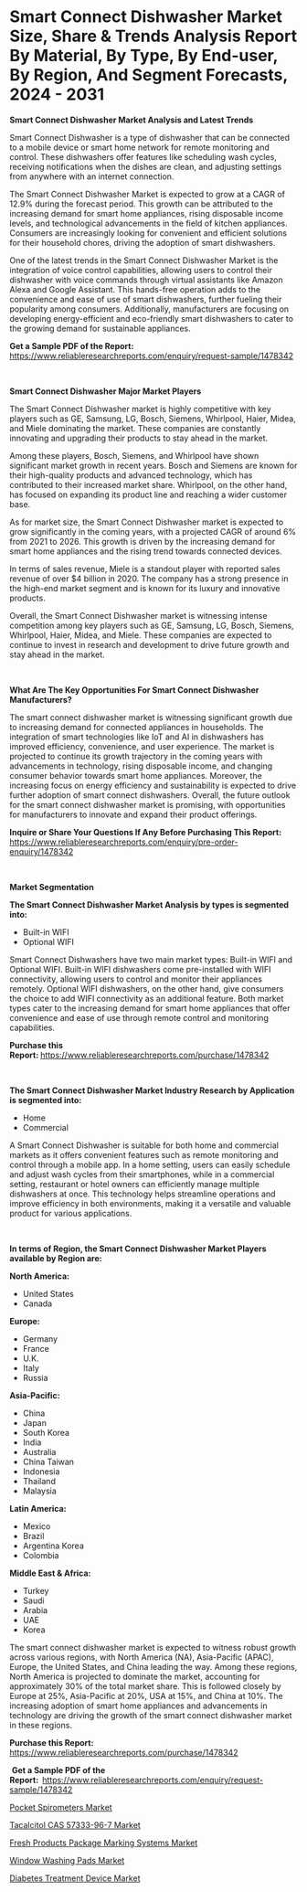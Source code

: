 <p><h1>Smart Connect Dishwasher Market Size, Share & Trends Analysis Report By Material, By Type, By End-user, By Region, And Segment Forecasts, 2024 - 2031</h1></p><p><strong>Smart Connect Dishwasher Market Analysis and Latest Trends</strong></p>
<p><p>Smart Connect Dishwasher is a type of dishwasher that can be connected to a mobile device or smart home network for remote monitoring and control. These dishwashers offer features like scheduling wash cycles, receiving notifications when the dishes are clean, and adjusting settings from anywhere with an internet connection.</p><p>The Smart Connect Dishwasher Market is expected to grow at a CAGR of 12.9% during the forecast period. This growth can be attributed to the increasing demand for smart home appliances, rising disposable income levels, and technological advancements in the field of kitchen appliances. Consumers are increasingly looking for convenient and efficient solutions for their household chores, driving the adoption of smart dishwashers.</p><p>One of the latest trends in the Smart Connect Dishwasher Market is the integration of voice control capabilities, allowing users to control their dishwasher with voice commands through virtual assistants like Amazon Alexa and Google Assistant. This hands-free operation adds to the convenience and ease of use of smart dishwashers, further fueling their popularity among consumers. Additionally, manufacturers are focusing on developing energy-efficient and eco-friendly smart dishwashers to cater to the growing demand for sustainable appliances.</p></p>
<p><strong>Get a Sample PDF of the Report:&nbsp;</strong> <a href="https://www.reliableresearchreports.com/enquiry/request-sample/1478342">https://www.reliableresearchreports.com/enquiry/request-sample/1478342</a></p>
<p>&nbsp;</p>
<p><strong>Smart Connect Dishwasher Major Market Players</strong></p>
<p><p>The Smart Connect Dishwasher market is highly competitive with key players such as GE, Samsung, LG, Bosch, Siemens, Whirlpool, Haier, Midea, and Miele dominating the market. These companies are constantly innovating and upgrading their products to stay ahead in the market.</p><p>Among these players, Bosch, Siemens, and Whirlpool have shown significant market growth in recent years. Bosch and Siemens are known for their high-quality products and advanced technology, which has contributed to their increased market share. Whirlpool, on the other hand, has focused on expanding its product line and reaching a wider customer base.</p><p>As for market size, the Smart Connect Dishwasher market is expected to grow significantly in the coming years, with a projected CAGR of around 6% from 2021 to 2026. This growth is driven by the increasing demand for smart home appliances and the rising trend towards connected devices.</p><p>In terms of sales revenue, Miele is a standout player with reported sales revenue of over $4 billion in 2020. The company has a strong presence in the high-end market segment and is known for its luxury and innovative products.</p><p>Overall, the Smart Connect Dishwasher market is witnessing intense competition among key players such as GE, Samsung, LG, Bosch, Siemens, Whirlpool, Haier, Midea, and Miele. These companies are expected to continue to invest in research and development to drive future growth and stay ahead in the market.</p></p>
<p>&nbsp;</p>
<p><strong>What Are The Key Opportunities For Smart Connect Dishwasher Manufacturers?</strong></p>
<p><p>The smart connect dishwasher market is witnessing significant growth due to increasing demand for connected appliances in households. The integration of smart technologies like IoT and AI in dishwashers has improved efficiency, convenience, and user experience. The market is projected to continue its growth trajectory in the coming years with advancements in technology, rising disposable income, and changing consumer behavior towards smart home appliances. Moreover, the increasing focus on energy efficiency and sustainability is expected to drive further adoption of smart connect dishwashers. Overall, the future outlook for the smart connect dishwasher market is promising, with opportunities for manufacturers to innovate and expand their product offerings.</p></p>
<p><strong>Inquire or Share Your Questions If Any Before Purchasing This Report:</strong> <a href="https://www.reliableresearchreports.com/enquiry/pre-order-enquiry/1478342">https://www.reliableresearchreports.com/enquiry/pre-order-enquiry/1478342</a></p>
<p>&nbsp;</p>
<p><strong>Market Segmentation</strong></p>
<p><strong>The Smart Connect Dishwasher Market Analysis by types is segmented into:</strong></p>
<p><ul><li>Built-in WIFI</li><li>Optional WIFI</li></ul></p>
<p><p>Smart Connect Dishwashers have two main market types: Built-in WIFI and Optional WIFI. Built-in WIFI dishwashers come pre-installed with WIFI connectivity, allowing users to control and monitor their appliances remotely. Optional WIFI dishwashers, on the other hand, give consumers the choice to add WIFI connectivity as an additional feature. Both market types cater to the increasing demand for smart home appliances that offer convenience and ease of use through remote control and monitoring capabilities.</p></p>
<p><strong>Purchase this Report:&nbsp;</strong><a href="https://www.reliableresearchreports.com/purchase/1478342">https://www.reliableresearchreports.com/purchase/1478342</a></p>
<p>&nbsp;</p>
<p><strong>The Smart Connect Dishwasher Market Industry Research by Application is segmented into:</strong></p>
<p><ul><li>Home</li><li>Commercial</li></ul></p>
<p><p>A Smart Connect Dishwasher is suitable for both home and commercial markets as it offers convenient features such as remote monitoring and control through a mobile app. In a home setting, users can easily schedule and adjust wash cycles from their smartphones, while in a commercial setting, restaurant or hotel owners can efficiently manage multiple dishwashers at once. This technology helps streamline operations and improve efficiency in both environments, making it a versatile and valuable product for various applications.</p></p>
<p>&nbsp;</p>
<p><strong>In terms of Region, the Smart Connect Dishwasher Market Players available by Region are:</strong></p>
<p>
    <p> <strong> North America: </strong>
        <ul>
            <li>United States</li>
            <li>Canada</li>
        </ul>
        </p> 
    <p> <strong> Europe: </strong>
        <ul>
            <li>Germany</li>
            <li>France</li>
            <li>U.K.</li>
            <li>Italy</li>
            <li>Russia</li>
        </ul>
        </p> 
    <p> <strong> Asia-Pacific: </strong>
        <ul>
            <li>China</li>
            <li>Japan</li>
            <li>South Korea</li>
            <li>India</li>
            <li>Australia</li>
            <li>China Taiwan</li>
            <li>Indonesia</li>
            <li>Thailand</li>
            <li>Malaysia</li>
        </ul>
        </p> 
    <p> <strong> Latin America: </strong>
        <ul>
            <li>Mexico</li>
            <li>Brazil</li>
            <li>Argentina Korea</li>
            <li>Colombia</li>
        </ul>
        </p> 
    <p> <strong> Middle East & Africa: </strong>
        <ul>
            <li>Turkey</li>
            <li>Saudi</li>
            <li>Arabia</li>
            <li>UAE</li>
            <li>Korea</li>
        </ul>
    </p>
    </p>
<p><p>The smart connect dishwasher market is expected to witness robust growth across various regions, with North America (NA), Asia-Pacific (APAC), Europe, the United States, and China leading the way. Among these regions, North America is projected to dominate the market, accounting for approximately 30% of the total market share. This is followed closely by Europe at 25%, Asia-Pacific at 20%, USA at 15%, and China at 10%. The increasing adoption of smart home appliances and advancements in technology are driving the growth of the smart connect dishwasher market in these regions.</p></p>
<p><strong>Purchase this Report: </strong><a href="https://www.reliableresearchreports.com/purchase/1478342">https://www.reliableresearchreports.com/purchase/1478342</a></p>
<p>&nbsp;<strong>Get a Sample PDF of the Report:&nbsp;&nbsp;</strong><a href="https://www.reliableresearchreports.com/enquiry/request-sample/1478342">https://www.reliableresearchreports.com/enquiry/request-sample/1478342</a></p>
<p><strong></strong></p>
<p><p><a href="https://medium.com/@kelsitorphy644/pocket-spirometers-market-outlook-industry-overview-and-forecast-2024-to-2031-42b74309a79d">Pocket Spirometers Market</a></p><p><a href="https://github.com/globismark/Market-Research-Report-List-1/blob/main/tacalcitol-cas-57333-96-7-market.md">Tacalcitol CAS 57333-96-7 Market</a></p><p><a href="https://issuu.com/reportprime-2/docs/fresh-products-package-marking-systems-market-size">Fresh Products Package Marking Systems Market</a></p><p><a href="https://issuu.com/reportprime-2/docs/window-washing-pads-market-size-2030.pptx">Window Washing Pads Market</a></p><p><a href="https://medium.com/@kelsitorphy644/diabetes-treatment-device-market-size-cagr-trends-2024-2030-b8675d7d4b78">Diabetes Treatment Device Market</a></p></p>